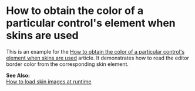 # How to obtain the color of a particular control's element when skins are used


<p>This is an example for the <a href="https://www.devexpress.com/Support/Center/p/A2967">How to obtain the color of a particular control's element when skins are used</a> article. It demonstrates how to read the editor border color from the corresponding skin element.</p><p><strong>See Also:</strong><br />
<a href="https://www.devexpress.com/Support/Center/p/E623">How to load skin images at runtime</a></p>

<br/>


